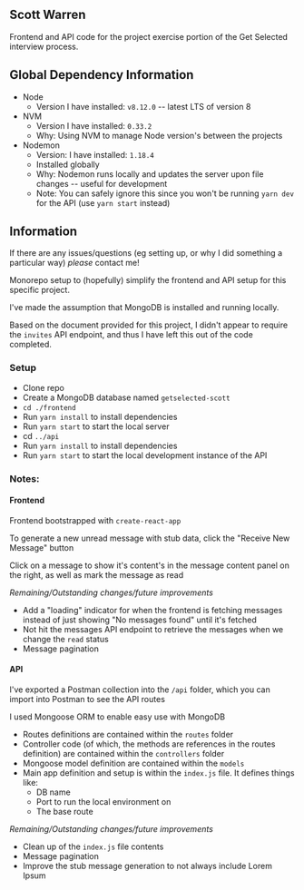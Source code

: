 ## Scott Warren

Frontend and API code for the project exercise portion of the Get Selected interview process.

## Global Dependency Information

* Node
  * Version I have installed: `v8.12.0` -- latest LTS of version 8
* NVM
  * Version I have installed: `0.33.2`
  * Why: Using NVM to manage Node version's between the projects
* Nodemon
  * Version: I have installed: `1.18.4`
  * Installed globally
  * Why: Nodemon runs locally and updates the server upon file changes -- useful for development
  * Note: You can safely ignore this since you won't be running `yarn dev` for the API (use `yarn start` instead)

## Information

If there are any issues/questions (eg setting up, or why I did something a particular way) _please_ contact me!

Monorepo setup to (hopefully) simplify the frontend and API setup for this specific project.

I've made the assumption that MongoDB is installed and running locally.

Based on the document provided for this project, I didn't appear to require the `invites` API endpoint, and thus I have left this out of the code completed.

### Setup

* Clone repo
* Create a MongoDB database named `getselected-scott`
* `cd ./frontend`
* Run `yarn install` to install dependencies
* Run `yarn start` to start the local server
* cd `../api`
* Run `yarn install` to install dependencies
* Run `yarn start` to start the local development instance of the API

### Notes:

#### Frontend

Frontend bootstrapped with `create-react-app`

To generate a new unread message with stub data, click the "Receive New Message" button

Click on a message to show it's content's in the message content panel on the right, as well as mark the message as read


*Remaining/Outstanding changes/future improvements*

 * Add a "loading" indicator for when the frontend is fetching messages instead of just showing "No messages found" until it's fetched
 * Not hit the messages API endpoint to retrieve the messages when we change the `read` status
 * Message pagination

#### API

I've exported a Postman collection into the `/api` folder, which you can import into Postman to see the API routes

I used Mongoose ORM to enable easy use with MongoDB

* Routes definitions are contained within the `routes` folder
* Controller code (of which, the methods are references in the routes definition) are contained within the `controllers` folder
* Mongoose model definition are contained within the `models`
* Main app definition and setup is within the `index.js` file. It defines things like:
  * DB name
  * Port to run the local environment on
  * The base route

*Remaining/Outstanding changes/future improvements*
 * Clean up of the `index.js` file contents
 * Message pagination
 * Improve the stub message generation to not always include Lorem Ipsum
